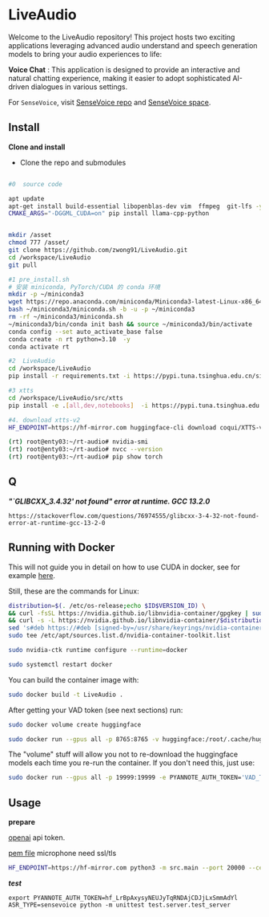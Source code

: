# LiveAudio

Welcome to the LiveAudio repository! This project hosts two exciting applications leveraging advanced audio understand and speech generation models to bring your audio experiences to life:

**Voice Chat** :  This application is designed to provide an interactive and natural chatting experience, making it easier to adopt sophisticated AI-driven dialogues in various settings.

For `SenseVoice`, visit [SenseVoice repo](https://github.com/FunAudioLLM/SenseVoice) and [SenseVoice space](https://www.modelscope.cn/studios/iic/SenseVoice).

## Install

**Clone and install**

- Clone the repo and submodules

``` sh

#0  source code

apt update
apt-get install build-essential libopenblas-dev vim  ffmpeg  git-lfs -y
CMAKE_ARGS="-DGGML_CUDA=on" pip install llama-cpp-python


mkdir /asset
chmod 777 /asset/
git clone https://github.com/zwong91/LiveAudio.git
cd /workspace/LiveAudio
git pull

#1 pre_install.sh
# 安装 miniconda, PyTorch/CUDA 的 conda 环境
mkdir -p ~/miniconda3
wget https://repo.anaconda.com/miniconda/Miniconda3-latest-Linux-x86_64.sh -O ~/miniconda3/miniconda.sh
bash ~/miniconda3/miniconda.sh -b -u -p ~/miniconda3
rm -rf ~/miniconda3/miniconda.sh
~/miniconda3/bin/conda init bash && source ~/miniconda3/bin/activate
conda config --set auto_activate_base false
conda create -n rt python=3.10  -y
conda activate rt

#2  LiveAudio
cd /workspace/LiveAudio
pip install -r requirements.txt -i https://pypi.tuna.tsinghua.edu.cn/simple

#3 xtts
cd /workspace/LiveAudio/src/xtts
pip install -e .[all,dev,notebooks]  -i https://pypi.tuna.tsinghua.edu.cn/simple

#4. download xtts-v2 
HF_ENDPOINT=https://hf-mirror.com huggingface-cli download coqui/XTTS-v2  --local-dir  XTTS-v2

(rt) root@enty03:~/rt-audio# nvidia-smi
(rt) root@enty03:~/rt-audio# nvcc --version
(rt) root@enty03:~/rt-audio# pip show torch
```

## Q
***"`GLIBCXX_3.4.32' not found" error at runtime. GCC 13.2.0***
```
https://stackoverflow.com/questions/76974555/glibcxx-3-4-32-not-found-error-at-runtime-gcc-13-2-0
```

## Running with Docker

This will not guide you in detail on how to use CUDA in docker, see for
example [here](https://medium.com/@kevinsjy997/configure-docker-to-use-local-gpu-for-training-ml-models-70980168ec9b).

Still, these are the commands for Linux:

```bash
distribution=$(. /etc/os-release;echo $ID$VERSION_ID) \
&& curl -fsSL https://nvidia.github.io/libnvidia-container/gpgkey | sudo gpg --dearmor -o /usr/share/keyrings/nvidia-container-toolkit-keyring.gpg \
&& curl -s -L https://nvidia.github.io/libnvidia-container/$distribution/libnvidia-container.list | \
sed 's#deb https://#deb [signed-by=/usr/share/keyrings/nvidia-container-toolkit-keyring.gpg] https://#g' | \
sudo tee /etc/apt/sources.list.d/nvidia-container-toolkit.list

sudo nvidia-ctk runtime configure --runtime=docker

sudo systemctl restart docker
```

You can build the container image with:

```bash
sudo docker build -t LiveAudio .
```

After getting your VAD token (see next sections) run:

```bash
sudo docker volume create huggingface

sudo docker run --gpus all -p 8765:8765 -v huggingface:/root/.cache/huggingface  -e PYANNOTE_AUTH_TOKEN='VAD_TOKEN_HERE' LiveAudio
```

The "volume" stuff will allow you not to re-download the huggingface models each
time you re-run the container. If you don't need this, just use:

```bash
sudo docker run --gpus all -p 19999:19999 -e PYANNOTE_AUTH_TOKEN='VAD_TOKEN_HERE' LiveAudio
```

## Usage

**prepare**

[openai](https://platform.openai.com/) api token.

[pem file](generate_ssl.sh) microphone need ssl/tls

``` sh
HF_ENDPOINT=https://hf-mirror.com python3 -m src.main --port 20000 --certfile cf.pem --keyfile cf.key --tts-type xtts-v2 --vad-type silero --vad-args '{"auth_token": "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"}' --llm-type ollama
```

***test***

```
export PYANNOTE_AUTH_TOKEN=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
ASR_TYPE=sensevoice python -m unittest test.server.test_server
```

